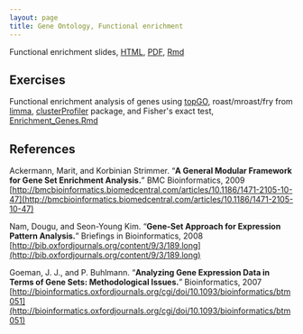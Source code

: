 ```yaml
---
layout: page
title: Gene Ontology, Functional enrichment
---
```


Functional enrichment slides, [HTML](/BIOS567/assets/presentation_functional_enrichment/functional_enrichment.html), [PDF](/BIOS567/assets/presentation_functional_enrichment/functional_enrichment.pdf), [Rmd](/BIOS567/assets/presentation_functional_enrichment/functional_enrichment.Rmd)

## Exercises

Functional enrichment analysis of genes using [topGO](https://bioconductor.org/packages/release/bioc/html/topGO.html), roast/mroast/fry from [limma](https://bioconductor.org/packages/release/bioc/html/limma.html), [clusterProfiler](https://bioconductor.org/packages/release/bioc/html/clusterProfiler.html) package, and Fisher's exact test, [Enrichment_Genes.Rmd](/BIOS567/assets/presentation_functional_enrichment/Enrichment_Genes.Rmd)

## References

Ackermann, Marit, and Korbinian Strimmer. “**A General Modular Framework for Gene Set Enrichment Analysis.**” BMC Bioinformatics, 2009 [http://bmcbioinformatics.biomedcentral.com/articles/10.1186/1471-2105-10-47](http://bmcbioinformatics.biomedcentral.com/articles/10.1186/1471-2105-10-47)

Nam, Dougu, and Seon-Young Kim. “**Gene-Set Approach for Expression Pattern Analysis.**” Briefings in Bioinformatics, 2008 [http://bib.oxfordjournals.org/content/9/3/189.long](http://bib.oxfordjournals.org/content/9/3/189.long)

Goeman, J. J., and P. Buhlmann. “**Analyzing Gene Expression Data in Terms of Gene Sets: Methodological Issues.**” Bioinformatics, 2007 [http://bioinformatics.oxfordjournals.org/cgi/doi/10.1093/bioinformatics/btm051](http://bioinformatics.oxfordjournals.org/cgi/doi/10.1093/bioinformatics/btm051)
